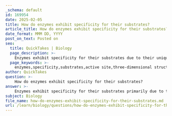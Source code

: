 ```yaml
---
_schema: default
id: 169954
date: 2025-02-05
title: How do enzymes exhibit specificity for their substrates?
article_title: How do enzymes exhibit specificity for their substrates?
date_format: MMM DD, YYYY
post_on_text: Posted on
seo:
  title: QuickTakes | Biology
  page_description: >-
    Enzymes exhibit specificity for their substrates due to their unique three-dimensional structures, defined active sites, and specific interactions that facilitate the formation of enzyme-substrate complexes, essential for metabolic pathways in living organisms.
  page_keywords: >-
    enzymes,specificity,substrates,active site,three-dimensional structures,amino acids,lock and key model,induced fit model,chemical interactions,enzyme-substrate complex,transition state,activation energy,regulatory mechanisms
author: QuickTakes
question: >-
    How do enzymes exhibit specificity for their substrates?
answer: >-
    Enzymes exhibit specificity for their substrates primarily due to their unique three-dimensional structures, which are determined by the specific sequence and arrangement of amino acids that make up the enzyme. This structural configuration creates an active site, a specific region on the enzyme where substrate molecules bind. The active site is complementary in shape, charge, and chemical properties to the substrate, allowing for a precise fit.\n\nHere are the key factors that contribute to enzyme specificity:\n\n1. **Active Site Structure**: The active site of an enzyme is shaped in such a way that it can only accommodate specific substrates. This is often described using the "lock and key" model, where the enzyme (lock) is specifically designed to fit a particular substrate (key). Alternatively, the "induced fit" model suggests that the enzyme can undergo a conformational change upon substrate binding, enhancing the fit and facilitating the reaction.\n\n2. **Chemical Interactions**: The binding of the substrate to the enzyme's active site involves various non-covalent interactions, such as hydrogen bonds, ionic bonds, and hydrophobic interactions. These interactions are highly specific and depend on the precise arrangement of atoms in both the enzyme and the substrate.\n\n3. **Enzyme-Substrate Complex**: When a substrate binds to the active site, it forms an enzyme-substrate complex. This complex stabilizes the transition state of the reaction, lowering the activation energy required for the reaction to proceed. The specificity of this interaction ensures that only the correct substrate can effectively form this complex.\n\n4. **Regulatory Mechanisms**: Enzymes can also exhibit specificity through regulatory mechanisms that control their activity. Factors such as pH, temperature, and the presence of inhibitors or activators can influence enzyme function and substrate binding.\n\nFor example, the enzyme amylase specifically catalyzes the hydrolysis of starch into sugars, demonstrating how the enzyme's structure is tailored to interact with starch molecules while excluding other potential substrates.\n\nIn summary, the specificity of enzymes for their substrates is a result of their unique structural features, the nature of the active site, and the specific interactions that occur during the formation of the enzyme-substrate complex. This specificity is crucial for the proper functioning of metabolic pathways and biochemical reactions within living organisms.
subject: Biology
file_name: how-do-enzymes-exhibit-specificity-for-their-substrates.md
url: /learn/biology/questions/how-do-enzymes-exhibit-specificity-for-their-substrates
---
```


&nbsp;